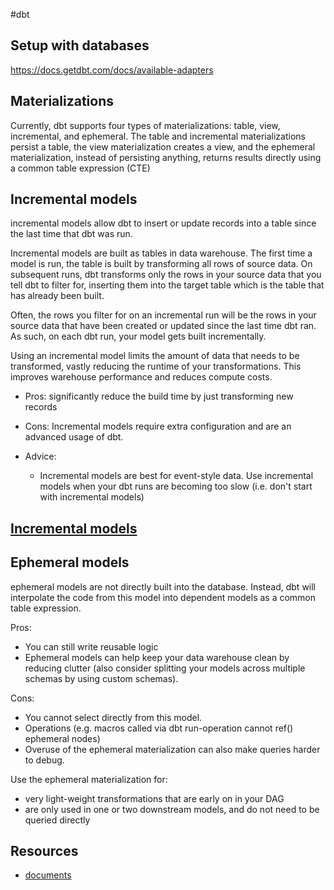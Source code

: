 #dbt

## Setup with databases
https://docs.getdbt.com/docs/available-adapters

## Materializations
Currently, dbt supports four types of materializations: table, view, incremental, and ephemeral. The table and incremental materializations persist a table, the view materialization creates a view, and the ephemeral materialization, instead of persisting anything, returns results directly using a common table expression (CTE)

## Incremental models
incremental models allow dbt to insert or update records into a table since the last time that dbt was run.

Incremental models are built as tables in data warehouse. The first time a model is run, the table is built by transforming all rows of source data. On subsequent runs, dbt transforms only the rows in your source data that you tell dbt to filter for, inserting them into the target table which is the table that has already been built.

Often, the rows you filter for on an incremental run will be the rows in your source data that have been created or updated since the last time dbt ran. As such, on each dbt run, your model gets built incrementally.

Using an incremental model limits the amount of data that needs to be transformed, vastly reducing the runtime of your transformations. This improves warehouse performance and reduces compute costs.

- Pros: significantly reduce the build time by just transforming new records 
  
- Cons: Incremental models require extra configuration and are an advanced usage of dbt. 

- Advice:
  - Incremental models are best for event-style data. Use incremental models when your dbt runs are becoming too slow (i.e. don't start with incremental models)
  

## [Incremental models](https://docs.getdbt.com/docs/building-a-dbt-project/building-models/configuring-incremental-models)


## Ephemeral models

ephemeral models are not directly built into the database. Instead, dbt will interpolate the code from this model into dependent models as a common table expression.

Pros:
- You can still write reusable logic
- Ephemeral models can help keep your data warehouse clean by reducing clutter (also consider splitting your models across multiple schemas by using custom schemas).

Cons:
- You cannot select directly from this model.
- Operations (e.g. macros called via dbt run-operation cannot ref() ephemeral nodes)
- Overuse of the ephemeral materialization can also make queries harder to debug.

Use the ephemeral materialization for:
- very light-weight transformations that are early on in your DAG
- are only used in one or two downstream models, and do not need to be queried directly


## Resources
- [documents](https://docs.getdbt.com/docs/introduction)